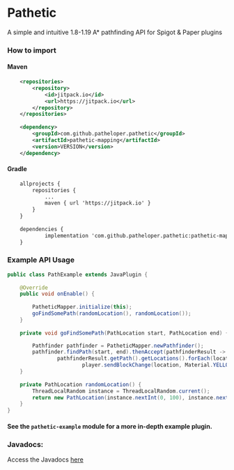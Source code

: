 # Pathetic

A simple and intuitive 1.8-1.19 A* pathfinding API for Spigot & Paper plugins 

### How to import

#### Maven
```xml
	<repositories>
		<repository>
		    <id>jitpack.io</id>
		    <url>https://jitpack.io</url>
		</repository>
	</repositories>
 
	<dependency>
	    <groupId>com.github.patheloper.pathetic</groupId>
	    <artifactId>pathetic-mapping</artifactId>
	    <version>VERSION</version>
	</dependency>
```

#### Gradle
```xml
	allprojects {
		repositories {
			...
			maven { url 'https://jitpack.io' }
		}
	}
    
	dependencies {
	        implementation 'com.github.patheloper.pathetic:pathetic-mapping:VERSION'
	}
```

### Example API Usage
```java
public class PathExample extends JavaPlugin {
    
    @Override
    public void onEnable() {
    
        PatheticMapper.initialize(this);
        goFindSomePath(randomLocation(), randomLocation());
    }
    
    private void goFindSomePath(PathLocation start, PathLocation end) {

        Pathfinder pathfinder = PatheticMapper.newPathfinder();
        pathfinder.findPath(start, end).thenAccept(pathfinderResult ->
                pathfinderResult.getPath().getLocations().forEach(location ->
                        player.sendBlockChange(location, Material.YELLOW_STAINED_GLASS.createBlockData())));
    }
    
    private PathLocation randomLocation() {
        ThreadLocalRandom instance = ThreadLocalRandom.current();
        return new PathLocation(instance.nextInt(0, 100), instance.nextInt(0, 100), instance.nextInt(0, 100));
    }
}
```

#### See the `pathetic-example` module for a more in-depth example plugin.

### Javadocs:
Access the Javadocs [here](http://patheticdocs.ollieee.xyz/)
